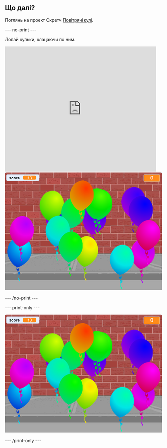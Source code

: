 ## Що далі?

Поглянь на проєкт Скретч [Повітряні кулі](https://projects.raspberrypi.org/en/projects/balloons).

\--- no-print \---

Лопай кульки, клацаючи по ним.

<div class="scratch-preview">
  <iframe allowtransparency="true" width="485" height="402" src="https://scratch.mit.edu/projects/embed/299206746/?autostart=false" frameborder="0" scrolling="no"></iframe>
  <img src="images/balloons-final.png">
</div>

\--- /no-print \---

\--- print-only \---

![завершений проєкт](images/balloons-final.png)

\--- /print-only \---